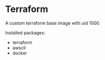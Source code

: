 # Terraform

A custom terraform base image with uid 1000.

Installed packages:

- terraform
- awscli
- docker